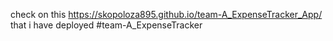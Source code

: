 check on this https://skopoloza895.github.io/team-A_ExpenseTracker_App/ that i have deployed
#team-A_ExpenseTracker
